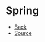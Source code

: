 # Spring

+ [Back](../JAVA.md)
+ [Source](http://javastudy.ru/interview/jee-spring-questions-answers/)
